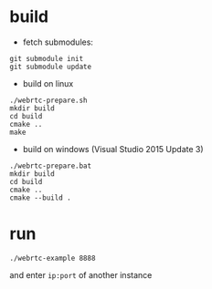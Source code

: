 # build
* fetch submodules:
```
git submodule init
git submodule update
```

* build on linux
```
./webrtc-prepare.sh
mkdir build
cd build
cmake ..
make
```

* build on windows (Visual Studio 2015 Update 3)
```
./webrtc-prepare.bat
mkdir build
cd build
cmake ..
cmake --build .
```
 
# run
```
./webrtc-example 8888
```
and enter `ip:port` of another instance